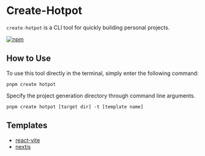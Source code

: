 # Create-Hotpot

<div align="left">

`create-hotpot` is a CLI tool for quickly building personal projects.

[![npm](https://img.shields.io/npm/v/create-hotpot?logo=npm)](https://www.npmjs.com/package/create-hotpot)



</div>

## How to Use

To use this tool directly in the terminal, simply enter the following command:

```
pnpm create hotpot
```

Specify the project generation directory through command line arguments.

```
pnpm create hotpot [target dir] -t [template name]
```


## Templates

- [react-vite](https://github.com/binghuis/tmpl-react-vite)
- [nextjs](https://github.com/binghuis/tmpl-nextjs)
